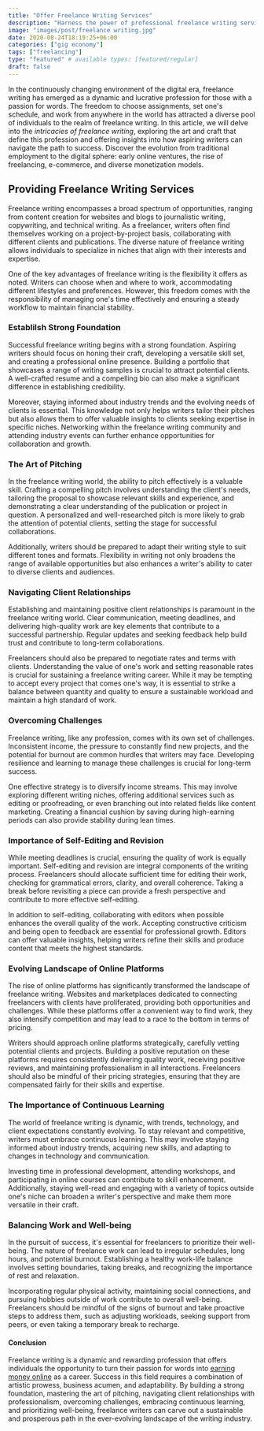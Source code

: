 ```yaml
---
title: "Offer Freelance Writing Services"
description: "Harness the power of professional freelance writing services to elevate your brand. Engage audiences, optimize SEO, and deliver tailored messages effectively."
image: "images/post/freelance writing.jpg"
date: 2020-08-24T18:19:25+06:00
categories: ["gig economy"]
tags: ["freelancing"]
type: "featured" # available types: [featured/regular]
draft: false
---
```


In the continuously changing environment of the digital era, freelance writing has emerged as a dynamic and lucrative profession for those with a passion for words. The freedom to choose assignments, set one's schedule, and work from anywhere in the world has attracted a diverse pool of individuals to the realm of freelance writing. In this article, we will delve into the _intricacies of freelance writing_, exploring the art and craft that define this profession and offering insights into how aspiring writers can navigate the path to success.
Discover the evolution from traditional employment to the digital sphere: early online ventures, the rise of freelancing, e-commerce, and diverse monetization models.

## Providing Freelance Writing Services

Freelance writing encompasses a broad spectrum of opportunities, ranging from content creation for websites and blogs to journalistic writing, copywriting, and technical writing. As a freelancer, writers often find themselves working on a project-by-project basis, collaborating with different clients and publications. The diverse nature of freelance writing allows individuals to specialize in niches that align with their interests and expertise.

One of the key advantages of freelance writing is the flexibility it offers as noted. Writers can choose when and where to work, accommodating different lifestyles and preferences. However, this freedom comes with the responsibility of managing one's time effectively and ensuring a steady workflow to maintain financial stability.

### Establilsh Strong Foundation

Successful freelance writing begins with a strong foundation. Aspiring writers should focus on honing their craft, developing a versatile skill set, and creating a professional online presence. Building a portfolio that showcases a range of writing samples is crucial to attract potential clients. A well-crafted resume and a compelling bio can also make a significant difference in establishing credibility.

Moreover, staying informed about industry trends and the evolving needs of clients is essential. This knowledge not only helps writers tailor their pitches but also allows them to offer valuable insights to clients seeking expertise in specific niches. Networking within the freelance writing community and attending industry events can further enhance opportunities for collaboration and growth.

### The Art of Pitching

In the freelance writing world, the ability to pitch effectively is a valuable skill. Crafting a compelling pitch involves understanding the client's needs, tailoring the proposal to showcase relevant skills and experience, and demonstrating a clear understanding of the publication or project in question. A personalized and well-researched pitch is more likely to grab the attention of potential clients, setting the stage for successful collaborations.

Additionally, writers should be prepared to adapt their writing style to suit different tones and formats. Flexibility in writing not only broadens the range of available opportunities but also enhances a writer's ability to cater to diverse clients and audiences.

### Navigating Client Relationships

Establishing and maintaining positive client relationships is paramount in the freelance writing world. Clear communication, meeting deadlines, and delivering high-quality work are key elements that contribute to a successful partnership. Regular updates and seeking feedback help build trust and contribute to long-term collaborations.

Freelancers should also be prepared to negotiate rates and terms with clients. Understanding the value of one's work and setting reasonable rates is crucial for sustaining a freelance writing career. While it may be tempting to accept every project that comes one's way, it is essential to strike a balance between quantity and quality to ensure a sustainable workload and maintain a high standard of work.

### Overcoming Challenges

Freelance writing, like any profession, comes with its own set of challenges. Inconsistent income, the pressure to constantly find new projects, and the potential for burnout are common hurdles that writers may face. Developing resilience and learning to manage these challenges is crucial for long-term success.

One effective strategy is to diversify income streams. This may involve exploring different writing niches, offering additional services such as editing or proofreading, or even branching out into related fields like content marketing. Creating a financial cushion by saving during high-earning periods can also provide stability during lean times.

### Importance of Self-Editing and Revision

While meeting deadlines is crucial, ensuring the quality of work is equally important. Self-editing and revision are integral components of the writing process. Freelancers should allocate sufficient time for editing their work, checking for grammatical errors, clarity, and overall coherence. Taking a break before revisiting a piece can provide a fresh perspective and contribute to more effective self-editing.

In addition to self-editing, collaborating with editors when possible enhances the overall quality of the work. Accepting constructive criticism and being open to feedback are essential for professional growth. Editors can offer valuable insights, helping writers refine their skills and produce content that meets the highest standards.

### Evolving Landscape of Online Platforms

The rise of online platforms has significantly transformed the landscape of freelance writing. Websites and marketplaces dedicated to connecting freelancers with clients have proliferated, providing both opportunities and challenges. While these platforms offer a convenient way to find work, they also intensify competition and may lead to a race to the bottom in terms of pricing.

Writers should approach online platforms strategically, carefully vetting potential clients and projects. Building a positive reputation on these platforms requires consistently delivering quality work, receiving positive reviews, and maintaining professionalism in all interactions. Freelancers should also be mindful of their pricing strategies, ensuring that they are compensated fairly for their skills and expertise.

### The Importance of Continuous Learning

The world of freelance writing is dynamic, with trends, technology, and client expectations constantly evolving. To stay relevant and competitive, writers must embrace continuous learning. This may involve staying informed about industry trends, acquiring new skills, and adapting to changes in technology and communication.

Investing time in professional development, attending workshops, and participating in online courses can contribute to skill enhancement. Additionally, staying well-read and engaging with a variety of topics outside one's niche can broaden a writer's perspective and make them more versatile in their craft.

### Balancing Work and Well-being

In the pursuit of success, it's essential for freelancers to prioritize their well-being. The nature of freelance work can lead to irregular schedules, long hours, and potential burnout. Establishing a healthy work-life balance involves setting boundaries, taking breaks, and recognizing the importance of rest and relaxation.

Incorporating regular physical activity, maintaining social connections, and pursuing hobbies outside of work contribute to overall well-being. Freelancers should be mindful of the signs of burnout and take proactive steps to address them, such as adjusting workloads, seeking support from peers, or even taking a temporary break to recharge.

#### Conclusion

Freelance writing is a dynamic and rewarding profession that offers individuals the opportunity to turn their passion for words into [earning money online](/blog/ways-to-make-money-online) as a career. Success in this field requires a combination of artistic prowess, business acumen, and adaptability. By building a strong foundation, mastering the art of pitching, navigating client relationships with professionalism, overcoming challenges, embracing continuous learning, and prioritizing well-being, freelance writers can carve out a sustainable and prosperous path in the ever-evolving landscape of the writing industry.
